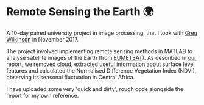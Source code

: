 # Remote Sensing the Earth 🌍
A 10-day paired university project in image processing, that I took with <a href="https://www.linkedin.com/in/gregwilko">Greg Wilkinson</a> in November 2017.

The project involved implementing remote sensing methods in MATLAB to analyse satellite images of the Earth (from <a href="https://www.eumetsat.int/website/home/index.html">EUMETSAT</a>). As described in <a href="http://www.richvaughan.co.uk/pages/remotesensingreport.pdf">our report</a>, we removed cloud, extracted useful information about surface level features and calculated the Normalised Difference Vegetation Index (NDVI), observing its seasonal fluctuation in Central Africa.

I have uploaded some very 'quick and dirty', rough code alongside the report for my own reference.

